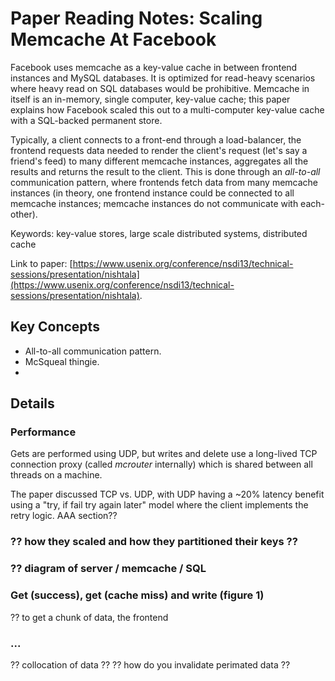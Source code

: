 
# Paper Reading Notes: Scaling Memcache At Facebook

Facebook uses memcache as a key-value cache in between frontend instances and MySQL databases. It is optimized for read-heavy scenarios where heavy read on SQL databases would be prohibitive. Memcache in itself is an in-memory, single computer, key-value cache; this paper explains how Facebook scaled this out to a multi-computer key-value cache with a SQL-backed permanent store.

Typically, a client connects to a front-end through a load-balancer, the frontend requests data needed to render the client's request (let's say a friend's feed) to many different memcache instances, aggregates all the results and returns the result to the client. This is done through an _all-to-all_ communication pattern, where frontends fetch data from many memcache instances (in theory, one frontend instance could be connected to all memcache instances; memcache instances do not communicate with each-other). 

Keywords: key-value stores, large scale distributed systems, distributed cache

Link to paper: [https://www.usenix.org/conference/nsdi13/technical-sessions/presentation/nishtala](https://www.usenix.org/conference/nsdi13/technical-sessions/presentation/nishtala).

## Key Concepts
- All-to-all communication pattern.
- McSqueal thingie.
- 

## Details

### Performance

Gets are performed using UDP, but writes and delete use a long-lived TCP connection proxy (called _mcrouter_ internally) which is shared between all threads on a machine.

The paper discussed TCP vs. UDP, with UDP having a ~20% latency benefit using a "try, if fail try again later" model where the client implements the retry logic. AAA section??

### ?? how they scaled and how they partitioned their keys ??

### ?? diagram of server / memcache / SQL

### Get (success), get (cache miss) and write (figure 1)

?? to get a chunk of data, the frontend 

### ...

?? collocation of data ??
?? how do you invalidate perimated data ??





